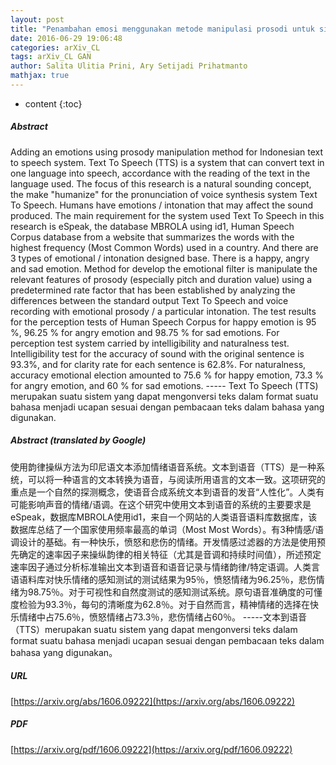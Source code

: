 ```yaml
---
layout: post
title: "Penambahan emosi menggunakan metode manipulasi prosodi untuk sistem text to speech bahasa Indonesia"
date: 2016-06-29 19:06:48
categories: arXiv_CL
tags: arXiv_CL GAN
author: Salita Ulitia Prini, Ary Setijadi Prihatmanto
mathjax: true
---
```


* content
{:toc}

##### Abstract
Adding an emotions using prosody manipulation method for Indonesian text to speech system. Text To Speech (TTS) is a system that can convert text in one language into speech, accordance with the reading of the text in the language used. The focus of this research is a natural sounding concept, the make "humanize" for the pronunciation of voice synthesis system Text To Speech. Humans have emotions / intonation that may affect the sound produced. The main requirement for the system used Text To Speech in this research is eSpeak, the database MBROLA using id1, Human Speech Corpus database from a website that summarizes the words with the highest frequency (Most Common Words) used in a country. And there are 3 types of emotional / intonation designed base. There is a happy, angry and sad emotion. Method for develop the emotional filter is manipulate the relevant features of prosody (especially pitch and duration value) using a predetermined rate factor that has been established by analyzing the differences between the standard output Text To Speech and voice recording with emotional prosody / a particular intonation. The test results for the perception tests of Human Speech Corpus for happy emotion is 95 %, 96.25 % for angry emotion and 98.75 % for sad emotions. For perception test system carried by intelligibility and naturalness test. Intelligibility test for the accuracy of sound with the original sentence is 93.3%, and for clarity rate for each sentence is 62.8%. For naturalness, accuracy emotional election amounted to 75.6 % for happy emotion, 73.3 % for angry emotion, and 60 % for sad emotions. ----- Text To Speech (TTS) merupakan suatu sistem yang dapat mengonversi teks dalam format suatu bahasa menjadi ucapan sesuai dengan pembacaan teks dalam bahasa yang digunakan.

##### Abstract (translated by Google)
使用韵律操纵方法为印尼语文本添加情绪语音系统。文本到语音（TTS）是一种系统，可以将一种语言的文本转换为语音，与阅读所用语言的文本一致。这项研究的重点是一个自然的探测概念，使语音合成系统文本到语音的发音“人性化”。人类有可能影响声音的情绪/语调。在这个研究中使用文本到语音的系统的主要要求是eSpeak，数据库MBROLA使用id1，来自一个网站的人类语音语料库数据库，该数据库总结了一个国家使用频率最高的单词（Most Most Words）。有3种情感/语调设计的基础。有一种快乐，愤怒和悲伤的情绪。开发情感过滤器的方法是使用预先确定的速率因子来操纵韵律的相关特征（尤其是音调和持续时间值），所述预定速率因子通过分析标准输出文本到语音和语音记录与情绪韵律/特定语调。人类言语语料库对快乐情绪的感知测试的测试结果为95％，愤怒情绪为96.25％，悲伤情绪为98.75％。对于可视性和自然度测试的感知测试系统。原句语音准确度的可懂度检验为93.3％，每句的清晰度为62.8％。对于自然而言，精神情绪的选择在快乐情绪中占75.6％，愤怒情绪占73.3％，悲伤情绪占60％。 -----文本到语音（TTS）merupakan suatu sistem yang dapat mengonversi teks dalam format suatu bahasa menjadi ucapan sesuai dengan pembacaan teks dalam bahasa yang digunakan。

##### URL
[https://arxiv.org/abs/1606.09222](https://arxiv.org/abs/1606.09222)

##### PDF
[https://arxiv.org/pdf/1606.09222](https://arxiv.org/pdf/1606.09222)

